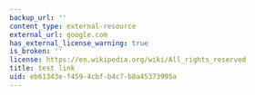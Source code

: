 ```yaml
---
backup_url: ''
content_type: external-resource
external_url: google.com
has_external_license_warning: true
is_broken: ''
license: https://en.wikipedia.org/wiki/All_rights_reserved
title: test link
uid: eb61343e-f459-4cbf-b4c7-b8a45373995a
---
```

